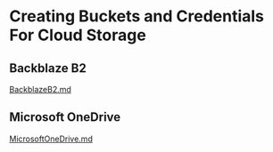 # Creating Buckets and Credentials For Cloud Storage

## Backblaze B2
[BackblazeB2.md](docs/BackblazeB2.md)

## Microsoft OneDrive
[MicrosoftOneDrive.md](docs/MicrosoftOneDrive.md)
